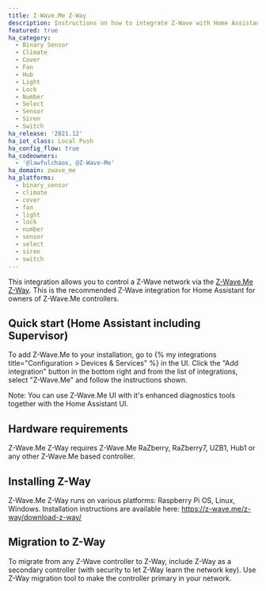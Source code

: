 ```yaml
---
title: Z-Wave.Me Z-Way
description: Instructions on how to integrate Z-Wave with Home Assistant via Z-Wave.Me Z-Way.
featured: true
ha_category:
  - Binary Sensor
  - Climate
  - Cover
  - Fan
  - Hub
  - Light
  - Lock
  - Number
  - Select
  - Sensor
  - Siren
  - Switch
ha_release: '2021.12'
ha_iot_class: Local Push
ha_config_flow: true
ha_codeowners:
  - '@lawfulchaos, @Z-Wave-Me'
ha_domain: zwave_me
ha_platforms:
  - binary_sensor
  - climate
  - cover
  - fan
  - light
  - lock
  - number
  - sensor
  - select
  - siren
  - switch
---
```


This integration allows you to control a Z-Wave network via the [Z-Wave.Me Z-Way](https://z-wave.me/z-way/). This is the recommended Z-Wave integration for Home Assistant for owners of Z-Wave.Me controllers.

## Quick start (Home Assistant including Supervisor)

To add Z-Wave.Me to your installation, go to {% my integrations title="Configuration > Devices & Services" %} in the UI. Click the "Add integration" button in the bottom right and from the list of integrations, select "Z-Wave.Me" and follow the instructions shown.

Note: You can use Z-Wave.Me UI with it's enhanced diagnostics tools together with the Home Assistant UI.

## Hardware requirements

Z-Wave.Me Z-Way requires Z-Wave.Me RaZberry, RaZberry7, UZB1, Hub1 or any other Z-Wave.Me based controller.

## Installing Z-Way

Z-Wave.Me Z-Way runs on various platforms: Raspberry Pi OS, Linux, Windows. Installation instructions are available here: https://z-wave.me/z-way/download-z-way/

## Migration to Z-Way

To migrate from any Z-Wave controller to Z-Way, include Z-Way as a secondary controller (with security to let Z-Way learn the network key). Use Z-Way migration tool to make the controller primary in your network.
